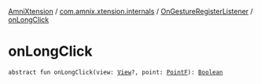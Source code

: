 [AmniXtension](../../index.md) / [com.amnix.xtension.internals](../index.md) / [OnGestureRegisterListener](index.md) / [onLongClick](./on-long-click.md)

# onLongClick

`abstract fun onLongClick(view: `[`View`](https://developer.android.com/reference/android/view/View.html)`?, point: `[`PointF`](https://developer.android.com/reference/android/graphics/PointF.html)`): `[`Boolean`](https://kotlinlang.org/api/latest/jvm/stdlib/kotlin/-boolean/index.html)